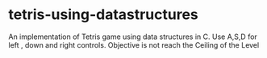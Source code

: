 # tetris-using-datastructures
An implementation of Tetris game using data structures in C.
Use A,S,D for left , down and right controls.
Objective is not reach the Ceiling of the Level
